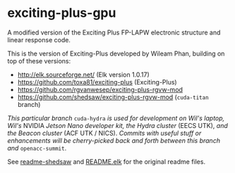 # exciting-plus-gpu
A modified version of the Exciting Plus FP-LAPW electronic structure and linear response code.

This is the version of Exciting-Plus developed by Wileam Phan, building on top of these versions:
- http://elk.sourceforge.net/ (Elk version 1.0.17)
- https://github.com/toxa81/exciting-plus (Exciting-Plus)
- https://github.com/rgvanwesep/exciting-plus-rgvw-mod
- https://github.com/shedsaw/exciting-plus-rgvw-mod (`cuda-titan` branch)

*This particular branch* `cuda-hydra` *is used for development on Wil's laptop, Wil's* NVIDIA *Jetson Nano developer kit, the Hydra cluster* (EECS UTK), *and the Beacon cluster* (ACF UTK / NICS). *Commits with useful stuff or enhancements will be cherry-picked back and forth between this branch and* `openacc-summit`.

See [readme-shedsaw](readme-shedshaw) and [README.elk](README.elk) for the original readme files.
